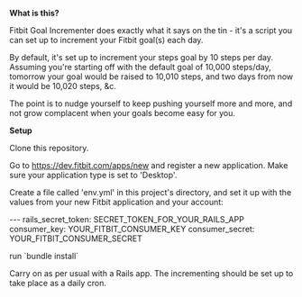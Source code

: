 **What is this?**

Fitbit Goal Incrementer does exactly what it says on the tin - it's a script you can set up to increment your Fitbit goal(s) each day.

By default, it's set up to increment your steps goal by 10 steps per day. Assuming you're starting off with the default goal of 10,000 steps/day, tomorrow your goal would be raised to 10,010 steps, and two days from now it would be 10,020 steps, &c.

The point is to nudge yourself to keep pushing yourself more and more, and not grow complacent when your goals become easy for you.

**Setup**

Clone this repository.

Go to https://dev.fitbit.com/apps/new and register a new application. Make sure your application type is set to 'Desktop'.

Create a file called 'env.yml' in this project's directory, and set it up with the values from your new Fitbit application and your account:

\---
rails_secret_token: SECRET_TOKEN_FOR_YOUR_RAILS_APP
consumer_key: YOUR_FITBIT_CONSUMER_KEY
consumer_secret: YOUR_FITBIT_CONSUMER_SECRET

run \`bundle install`

Carry on as per usual with a Rails app. The incrementing should be set up to take place as a daily cron.